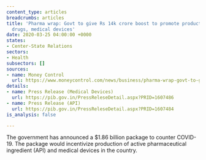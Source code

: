 ```yaml
---
content_type: articles
breadcrumbs: articles
title: 'Pharma wrap: Govt to give Rs 14k crore boost to promote production of bulk
  drugs, medical devices'
date: 2020-03-25 04:00:00 +0000
states:
- Center-State Relations
sectors:
- Health
subsectors: []
sources:
- name: Money Control
  url: https://www.moneycontrol.com/news/business/pharma-wrap-govt-to-give-rs-14k-crore-boost-to-promote-production-of-bulk-drugs-medical-device-5059191.html
details:
- name: Press Release (Medical Devices)
  url: https://pib.gov.in/PressReleseDetail.aspx?PRID=1607486
- name: Press Release (API)
  url: https://pib.gov.in/PressReleseDetail.aspx?PRID=1607484
is_analysis: false

---
```

The government has announced a $1.86 billion package to counter COVID-19. The package would incentivize production of active pharmaceutical ingredient (API) and medical devices in the country.